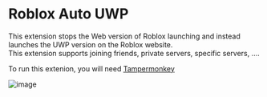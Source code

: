 # Roblox Auto UWP
This extension stops the Web version of Roblox launching and instead launches the UWP version on the Roblox website.<br/>
This extension supports joining friends, private servers, specific servers, .... 

To run this extenion, you will need [Tampermonkey](https://www.tampermonkey.net/)
<br/>

![image](https://github.com/depthso/auto-UWP/assets/86912923/653b04fb-5e9d-4138-b4f4-8f8655121e16)
